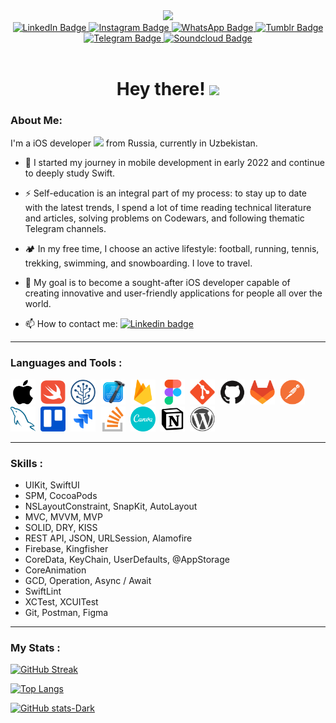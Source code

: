 <div id="header" align="center">
  <img src="https://media.giphy.com/media/QOguv4N5fMuQ9YLHZl/giphy.gif" width="200"/>
</div>

<div id="badges" align="center">
  <a href="https://www.linkedin.com/in/konstantin-kochetkov/">
    <img src="https://img.shields.io/badge/LinkedIn-blue?style=for-the-badge&logo=linkedin&logoColor=white" alt="LinkedIn Badge"/>
  </a>
  <a href="https://www.instagram.com/ka4ah/">
    <img src="https://img.shields.io/badge/Instagram-E4405F?style=for-the-badge&logo=instagram&logoColor=white" alt="Instagram Badge"/>
  </a>
  <a href="https://wa.me/+79266120387">
    <img src="https://img.shields.io/badge/WhatsApp-25D366?style=for-the-badge&logo=WhatsApp&logoColor=white" alt="WhatsApp Badge"/>
  </a>
  <a href="https://ka4ah.tumblr.com/">
    <img src="https://img.shields.io/badge/Tumblr-red?style=for-the-badge&logo=tumblr&logoColor=white" alt="Tumblr Badge"/>
  </a>
  <a href="https://t.me/Ka4aH">
    <img src="https://img.shields.io/badge/Telegram-blue?style=for-the-badge&logo=telegram&logoColor=white" alt="Telegram Badge"/>
  </a>
<a href="https://soundcloud.com/ka4ah">
    <img src="https://img.shields.io/badge/SoundCloud-FF3300?style=for-the-badge&logo=soundcloud&logoColor=white" alt="Soundcloud Badge"/>
  </a>
</div>

<div id="count" align="center">
  <img src="https://komarev.com/ghpvc/?username=Ka4aH4uk&style=flat-square&color=blue" alt=""/>
</div>

<h1 align="center">
  Hey there!
  <img src="https://media.giphy.com/media/hvRJCLFzcasrR4ia7z/giphy.gif" width="30px"/>
</h1>

### About Me:
I'm a iOS developer <img src="https://media.giphy.com/media/WUlplcMpOCEmTGBtBW/giphy.gif" width="30"> from Russia, currently in Uzbekistan.

- :telescope: I started my journey in mobile development in early 2022 and continue to deeply study Swift.

- :zap: Self-education is an integral part of my process: to stay up to date with the latest trends, I spend a lot of time reading technical literature and articles, solving problems on Codewars, and following thematic Telegram channels.

- :camping: In my free time, I choose an active lifestyle: football, running, tennis, trekking, swimming, and snowboarding. I love to travel.
- :dizzy: My goal is to become a sought-after iOS developer capable of creating innovative and user-friendly applications for people all over the world.

- :mailbox: How to contact me: [![Linkedin badge](https://img.shields.io/badge/-kakbar-blue?style=flat&logo=Linkedin&logoColor=white)](https://www.linkedin.com/in/konstantin-kochetkov/)
---

### Languages and Tools :
<div>
  <img src="https://github.com/devicons/devicon/blob/master/icons/apple/apple-original.svg" title="Apple" alt="Apple" width="40" height="40"/>&nbsp;  
  <img src="https://github.com/devicons/devicon/blob/master/icons/swift/swift-original.svg" title="Swift" alt="Swift" width="40" height="40"/>&nbsp;
  <img src="https://github.com/devicons/devicon/blob/master/icons/sourcetree/sourcetree-original.svg" title="Sourcetree" alt="Sourcetree" width="40" height="40"/>&nbsp;
  <img src="https://github.com/devicons/devicon/blob/master/icons/xcode/xcode-original.svg" title="Xcode" alt="Xcode" width="40" height="40"/>&nbsp;
  <img src="https://github.com/devicons/devicon/blob/master/icons/firebase/firebase-original.svg" title="Firebase" alt="Firebase" width="40" height="40"/>&nbsp;
  <img src="https://github.com/devicons/devicon/blob/master/icons/figma/figma-original.svg" title="Figma" alt="Swift" width="40" height="40"/>&nbsp;
  <img src="https://github.com/devicons/devicon/blob/master/icons/git/git-original.svg" title="Git" alt="Git" width="40" height="40"/>&nbsp;
  <img src="https://github.com/devicons/devicon/blob/master/icons/github/github-original.svg" title="GitHub" alt="GitHub" width="40" height="40"/>&nbsp;
  <img src="https://github.com/devicons/devicon/blob/master/icons/gitlab/gitlab-original.svg" title="GitLab" alt="GitLab" width="40" height="40"/>&nbsp;
  <img src="https://github.com/devicons/devicon/blob/master/icons/postman/postman-original.svg" title="Postman" alt="Postman" width="40" height="40"/>&nbsp;
  <img src="https://github.com/devicons/devicon/blob/master/icons/mysql/mysql-original.svg" title="MySQL" alt="MySQL" width="40" height="40"/>&nbsp;
  <img src="https://github.com/devicons/devicon/blob/master/icons/trello/trello-plain.svg" title="Trello" alt="Trello" width="40" height="40"/>&nbsp;
  <img src="https://github.com/devicons/devicon/blob/master/icons/jira/jira-original.svg" title="Jira" alt="Jira" width="40" height="40"/>&nbsp;
  <img src="https://github.com/devicons/devicon/blob/master/icons/stackoverflow/stackoverflow-original.svg" title="Jira" alt="Jira" width="40" height="40"/>&nbsp;
  <img src="https://github.com/devicons/devicon/blob/master/icons/canva/canva-original.svg" title="Canva" alt="Canva" width="40" height="40"/>&nbsp;
  <img src="https://github.com/devicons/devicon/blob/master/icons/notion/notion-original.svg" title="Notion" alt="Notion" width="40" height="40"/>&nbsp;
  <img src="https://github.com/devicons/devicon/blob/master/icons/wordpress/wordpress-plain.svg" title="Wordpress" alt="Wordpress" width="40" height="40"/>&nbsp;
</div>

---

### Skills :
- UIKit, SwiftUI
- SPM, CocoaPods
- NSLayoutConstraint, SnapKit, AutoLayout
- MVC, MVVM, MVP
- SOLID, DRY, KISS
- REST API, JSON, URLSession, Alamofire
- Firebase, Kingfisher
- CoreData, KeyChain, UserDefaults, @AppStorage
- CoreAnimation
- GCD, Operation, Async / Await
- SwiftLint
- XCTest, XCUITest
- Git, Postman, Figma

---

### My Stats :
[![GitHub Streak](https://github-readme-streak-stats.herokuapp.com?user=Ka4aH4uk&theme=chartreuse-dark&hide_border=true&date_format=j%20M%5B%20Y%5D)](https://git.io/streak-stats)

[![Top Langs](https://github-readme-stats.vercel.app/api/top-langs/?username=Ka4aH4uk&layout=compact&theme=vision-friendly-dark)](https://github.com/anuraghazra/github-readme-stats)

[![GitHub stats-Dark](https://github-readme-stats.vercel.app/api?username=Ka4aH4uk&show_icons=true&theme=radical#gh-dark-mode-only)](https://github.com/anuraghazra/github-readme-stats#gh-dark-mode-only)


